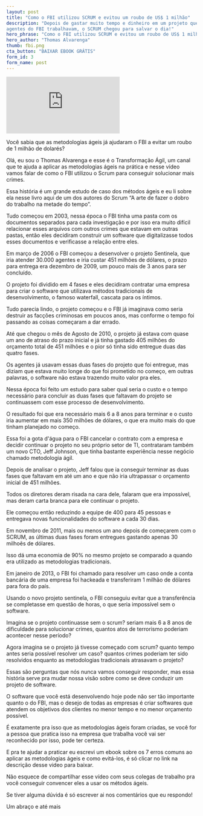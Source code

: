```yaml
---
layout: post
title: "Como o FBI utilizou SCRUM e evitou um roubo de US$ 1 milhão"
description: "Depois de gastar muito tempo e dinheiro em um projeto que iria transformar a maneira como os
agentes do FBI trabalhavam, o SCRUM chegou para salvar o dia!"
hero_phrase: "Como o FBI utilizou SCRUM e evitou um roubo de US$ 1 milhão"
hero_author: "Thomas Alvarenga"
thumb: fbi.png
cta_button: "BAIXAR EBOOK GRÁTIS"
form_id: 3
form_name: post
---
```


<div class='post__video'>
  <iframe src='https://www.youtube.com/embed/JBLbrzEx8DU' frameborder='0' allowfullscreen></iframe>
</div>

Você sabia que as metodologias ágeis já ajudaram o FBI a evitar um roubo de 1 milhão de dolarés?

Olá, eu sou o Thomas Alvarenga e esse é o Transformação Ágil, um canal que te ajuda a aplicar as metodologias ágeis na prática e nesse vídeo vamos falar de como o FBI utilizou o Scrum para conseguir solucionar mais crimes.

Essa história é um grande estudo de caso dos métodos ágeis e eu li sobre ela nesse livro aqui de um dos autores do Scrum “A arte de fazer o dobro do trabalho na metade do tempo”.

Tudo começou em 2003, nessa época o FBI tinha uma pasta com os documentos separados para cada investigação e por isso era muito difícil relacionar esses arquivos com outros crimes que estavam em outras pastas, então eles decidiram construir um software que digitalizasse todos esses documentos e verificasse a relação entre eles.

Em março de 2006 o FBI começou a desenvolver o projeto Sentinela, que iria atender 30.000 agentes e iria custar 451 milhões de dólares, o prazo para entrega era dezembro de 2009, um pouco mais de 3 anos para ser concluído.

O projeto foi dividido em 4 fases e eles decidiram contratar uma empresa para criar o software que utilizava métodos tradicionais de desenvolvimento, o famoso waterfall, cascata para os íntimos.

Tudo parecia lindo, o projeto começou e o FBI já imaginava como seria destruir as facções criminosas em poucos anos, mas conforme o tempo foi passando as coisas começaram a dar errado.

Até que chegou o mês de Agosto de 2010, o projeto já estava com quase um ano de atraso do prazo inicial e já tinha gastado 405 milhões do orçamento total de 451 milhões e o pior só tinha sido entregue duas das quatro fases.

Os agentes já usavam essas duas fases do projeto que foi entregue, mas diziam que estava muito longe do que foi prometido no começo, em outras palavras, o software não estava trazendo muito valor pra eles.

Nessa época foi feito um estudo para saber qual seria o custo e o tempo necessário para concluir as duas fases que faltavam do projeto se continuassem com esse processo de desenvolvimento.

O resultado foi que era necessário mais 6 a 8 anos para terminar e o custo iria aumentar em mais 350 milhões de dólares, o que era muito mais do que tinham planejado no começo.

Essa foi a gota d'água para o FBI cancelar o contrato com a empresa e decidir continuar o projeto no seu próprio setor de TI, contrataram também um novo CTO, Jeff Johnson, que tinha bastante experiência nesse negócio chamado metodologia ágil.

Depois de analisar o projeto, Jeff falou que ia conseguir terminar as duas fases que faltavam em até um ano e que não iria ultrapassar o orçamento inicial de 451 milhões.

Todos os diretores deram risada na cara dele, falaram que era impossível, mas deram carta branca para ele continuar o projeto.

Ele começou então reduzindo a equipe de 400 para 45 pessoas e entregava novas funcionalidades do software a cada 30 dias.

Em novembro de 2011, mais ou menos um ano depois de começarem com o SCRUM, as últimas duas fases foram entregues gastando apenas 30 milhoẽs de dólares.

Isso dá uma economia de 90% no mesmo projeto se comparado a quando era utilizado as metodologias tradicionais.

Em janeiro de 2013, o FBI foi chamado para resolver um caso onde a conta bancária de uma empresa foi hackeada e transferiram 1 milhão de dólares para fora do país.

Usando o novo projeto sentinela, o FBI conseguiu evitar que a transferência se completasse em questão de horas, o que seria impossível sem o software.

Imagina se o projeto continuasse sem o scrum? seriam mais 6 a 8 anos de dificuldade para solucionar crimes, quantos atos de terrorismo poderiam acontecer nesse período?

Agora imagina se o projeto já tivesse começado com scrum? quanto tempo antes seria possível resolver um caso? quantos crimes poderiam ter sido resolvidos enquanto as metodologias tradicionais atrasavam o projeto?

Essas são perguntas que nós nunca vamos conseguir responder, mas essa história serve pra mudar nossa visão sobre como se deve conduzir um projeto de software.

O software que você está desenvolvendo hoje pode não ser tão importante quanto o do FBI, mas o desejo de todas as empresas é criar softwares que atendem os objetivos dos clientes no menor tempo e no menor orçamento possível.

É exatamente pra isso que as metodologias ágeis foram criadas, se você for a pessoa que pratica isso na empresa que trabalha você vai ser reconhecido por isso, pode ter certeza.

E pra te ajudar a praticar eu escrevi um ebook sobre os 7 erros comuns ao aplicar as metodologias ágeis e como evitá-los, é só clicar no link na descrição desse video para baixar.

Não esquece de compartilhar esse vídeo com seus colegas de trabalho pra você conseguir convencer eles a usar os métodos ágeis.

Se tiver alguma dúvida é só escrever ai nos comentários que eu respondo!

Um abraço e até mais

